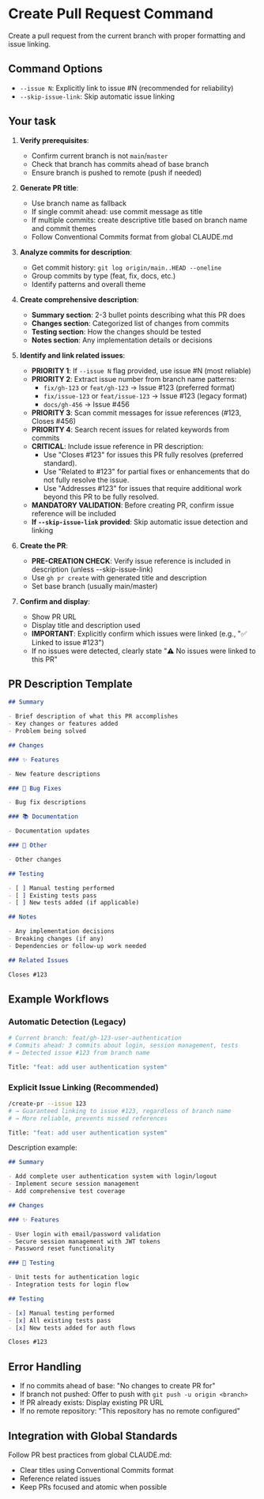 # Create Pull Request Command

Create a pull request from the current branch with proper formatting and issue linking.

## Command Options

- `--issue N`: Explicitly link to issue #N (recommended for reliability)
- `--skip-issue-link`: Skip automatic issue linking

## Your task

1. **Verify prerequisites**:
   - Confirm current branch is not `main`/`master`
   - Check that branch has commits ahead of base branch
   - Ensure branch is pushed to remote (push if needed)

2. **Generate PR title**:
   - Use branch name as fallback
   - If single commit ahead: use commit message as title
   - If multiple commits: create descriptive title based on branch name and commit themes
   - Follow Conventional Commits format from global CLAUDE.md

3. **Analyze commits for description**:
   - Get commit history: `git log origin/main..HEAD --oneline`
   - Group commits by type (feat, fix, docs, etc.)
   - Identify patterns and overall theme

4. **Create comprehensive description**:
   - **Summary section**: 2-3 bullet points describing what this PR does
   - **Changes section**: Categorized list of changes from commits
   - **Testing section**: How the changes should be tested
   - **Notes section**: Any implementation details or decisions

5. **Identify and link related issues**:
   - **PRIORITY 1**: If `--issue N` flag provided, use issue #N (most reliable)
   - **PRIORITY 2**: Extract issue number from branch name patterns:
     - `fix/gh-123` or `feat/gh-123` → Issue #123 (preferred format)
     - `fix/issue-123` or `feat/issue-123` → Issue #123 (legacy format)
     - `docs/gh-456` → Issue #456
   - **PRIORITY 3**: Scan commit messages for issue references (#123, Closes #456)
   - **PRIORITY 4**: Search recent issues for related keywords from commits
   - **CRITICAL**: Include issue reference in PR description:
     - Use "Closes #123" for issues this PR fully resolves (preferred standard).
     - Use "Related to #123" for partial fixes or enhancements that do not fully resolve the issue.
     - Use "Addresses #123" for issues that require additional work beyond this PR to be fully resolved.
   - **MANDATORY VALIDATION**: Before creating PR, confirm issue reference will be included
   - **If `--skip-issue-link` provided**: Skip automatic issue detection and linking

6. **Create the PR**:
   - **PRE-CREATION CHECK**: Verify issue reference is included in description (unless --skip-issue-link)
   - Use `gh pr create` with generated title and description
   - Set base branch (usually main/master)

7. **Confirm and display**:
   - Show PR URL
   - Display title and description used
   - **IMPORTANT**: Explicitly confirm which issues were linked (e.g., "✅ Linked to issue #123")
   - If no issues were detected, clearly state "⚠️ No issues were linked to this PR"

## PR Description Template

```markdown
## Summary

- Brief description of what this PR accomplishes
- Key changes or features added
- Problem being solved

## Changes

### ✨ Features

- New feature descriptions

### 🐛 Bug Fixes

- Bug fix descriptions

### 📚 Documentation

- Documentation updates

### 🔧 Other

- Other changes

## Testing

- [ ] Manual testing performed
- [ ] Existing tests pass
- [ ] New tests added (if applicable)

## Notes

- Any implementation decisions
- Breaking changes (if any)
- Dependencies or follow-up work needed

## Related Issues

Closes #123
```

## Example Workflows

### Automatic Detection (Legacy)

```bash
# Current branch: feat/gh-123-user-authentication
# Commits ahead: 3 commits about login, session management, tests
# → Detected issue #123 from branch name

Title: "feat: add user authentication system"
```

### Explicit Issue Linking (Recommended)

```bash
/create-pr --issue 123
# → Guaranteed linking to issue #123, regardless of branch name
# → More reliable, prevents missed references

Title: "feat: add user authentication system"
```

Description example:

```markdown
## Summary

- Add complete user authentication system with login/logout
- Implement secure session management
- Add comprehensive test coverage

## Changes

### ✨ Features

- User login with email/password validation
- Secure session management with JWT tokens
- Password reset functionality

### 🧪 Testing

- Unit tests for authentication logic
- Integration tests for login flow

## Testing

- [x] Manual testing performed
- [x] All existing tests pass
- [x] New tests added for auth flows

Closes #123
```

## Error Handling

- If no commits ahead of base: "No changes to create PR for"
- If branch not pushed: Offer to push with `git push -u origin <branch>`
- If PR already exists: Display existing PR URL
- If no remote repository: "This repository has no remote configured"

## Integration with Global Standards

Follow PR best practices from global CLAUDE.md:

- Clear titles using Conventional Commits format
- Reference related issues
- Keep PRs focused and atomic when possible
